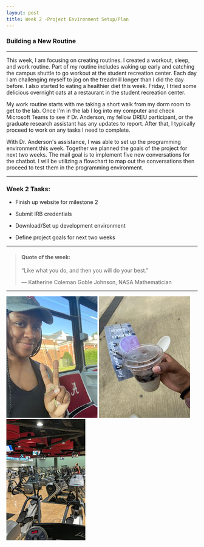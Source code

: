 ```yaml
---
layout: post
title: Week 2 -Project Environment Setup/Plan
---
```


### Building a New Routine

----

This week, I am focusing on creating routines. I created a workout, sleep, and work routine. Part of my routine includes waking up early and catching the campus shuttle to go workout at the student recreation center. Each day I am challenging myself to jog on the treadmill longer than I did the day before. I also started to eating a healthier diet this week. Friday, I tried some delicious overnight oats at a restaurant  in the student recreation center. 

My work routine starts with me taking a short walk from my dorm room to get to the lab. Once I'm in the lab I log into my computer and check Microsoft Teams to see if Dr. Anderson, my fellow DREU participant, or the graduate research assistant has any updates to report. After that, I typically proceed to work on any tasks I need to complete.

With Dr. Anderson's assistance, I was able to set up the programming environment this week. Together we planned the goals of the project for next two weeks. The mail goal is to implement five new conversations for the chatbot. I will be utilizing a flowchart to map out the conversations then proceed to test them in the programming environment.


----

### Week 2 Tasks:

- Finish up website for milestone 2

- Submit IRB credentials 

- Download/Set up development environment

- Define project goals for next two weeks

----

> #### Quote of the week:
> “Like what you do, and then you will do your best.”
>
> — Katherine Coleman Goble Johnson, NASA Mathematician

----

![uapwktwo1](/images/uapwktwo1.jpg) ![uapwktwo2](/images/uapwktwo2.jpg) ![uapwktwo3](/images/uapwktwo3.jpg)
